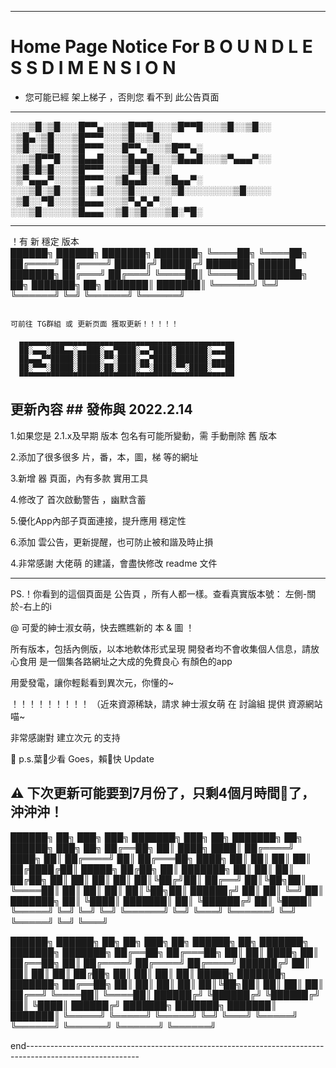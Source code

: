 ----------------------------------------------------------------------------------------------------------
                                                                                                                       
 # Home Page Notice For B O U N D L E S S   D I M E N S I O N

 - 您可能已經 架上梯子 ，否則您 看不到 此公告頁面

----------------------------------------------------------------------------------------------------------

 ░░░▒█░▒█░░░█▀▀▄░░░▒█▀▀█░░░▒█▀▀█░░░▒█░░▒█░░ ░▒█▄░▒█░░░▒█▀▀▀░░░▒█░░▒█░░ ░▒█░░▒█░░░▒█▀▀▀░░░█▀▀▄░░░▒█▀▀▄░
 ░░░▒█▀▀█░░▒█▄▄█░░░▒█▄▄█░░░▒█▄▄█░░░▒▀▄▄▄▀░░ ░▒█▒█▒█░░░▒█▀▀▀░░░▒█▒█▒█░░ ░▒▀▄▄▄▀░░░▒█▀▀▀░░▒█▄▄█░░░▒█▄▄▀░
 ░░░▒█░▒█░░▒█░▒█░░░▒█░░░░░░▒█░░░░░░░░▒█░░░░ ░▒█░░▀█░░░▒█▄▄▄░░░▒▀▄▀▄▀░░ ░░░▒█░░░░░▒█▄▄▄░░▒█░▒█░░░▒█░▀█░

----------------------------------------------------------------------------------------------------------

   ！有 新 穩定 版本  
                      ██████╗     ██████╗        ███████╗                ███████╗
                      ╚════██╗    ╚════██╗     ██╔════╝                 ██╔════╝
                       █████╔╝     █████╔╝      ███████╗     ██████     ███████╗
                      ██╔═══╝     ██╔═══╝        ╚════██║                 ╚════██║
                     ███████╗ ██╗ ███████╗ ██╗ ███████║                ███████║
                     ╚══════╝ ╚═╝ ╚══════╝ ╚═╝ ╚══════╝                ╚══════╝

                                                                          可前往 TG群組 或 更新页面 獲取更新！！！！！

      ▄▄▄▄▄▄▄▄▄▄▄▄▄▄▄▄▄▄▄▄▄▄▄▄▄▄▄▄▄▄▄▄▄▄▄▄▄▄▄▄▄▄▄▄▄▄▄▄
      ██░▄▄▄░███▄▄░▄▄███░▄▄▀████░▄▄▀████░███████░▄▄▄██
      ██▄▄▄▀▀█████░█████░▀▀░████░▄▄▀████░███████░▄▄▄██
      ██░▀▀▀░█████░█████░██░████░▀▀░████░▀▀░████░▀▀▀██
      ▀▀▀▀▀▀▀▀▀▀▀▀▀▀▀▀▀▀▀▀▀▀▀▀▀▀▀▀▀▀▀▀▀▀▀▀▀▀▀▀▀▀▀▀▀▀▀▀


 ## 更新內容 ##   發佈與 2022.2.14

1.如果您是 2.1.x及早期 版本 包名有可能所變動，需 手動刪除 舊 版本

2.添加了很多很多 片，番，本，圖，梯 等的網址

3.新增 器 頁面，內有多款 實用工具

4.修改了 首次啟動警告 ，幽默含蓄

5.優化App內部子頁面連接，提升應用 穩定性

6.添加 雲公告，更新提醒，也可防止被和諧及時止損

4.非常感謝 大佬萌 的建議，會盡快修改 readme 文件

----------------------------------------------------------------------------------------------------------

 PS.！你看到的這個頁面是 公告頁 ，所有人都一樣。查看真實版本號： 左側-關於-右上的i

 @ 可愛的紳士淑女萌，快去瞧瞧新的 本 & 圖 ！

所有版本，包括內側版，以本地軟体形式呈現
開發者均不會收集個人信息，請放心食用
是一個集各路網址之大成的免費良心 有顏色的app

 用愛發電，讓你輕鬆看到異次元，你懂的~

 ！！！！！！！！！ （近來資源稀缺，請求 紳士淑女萌 在 討論組 提供 資源網站 喵~

非常感謝對 建立次元 的支持

 🐶 p.s.葉🐶少看 Goes，賴🐶快 Update

 ⚠ 下次更新可能要到7月份了，只剩4個月時間🐶了，沖沖沖！
----------------------------------------------------------------------------------------------------------

 ██████╗     ██╗    ███╗   ███╗     ███████╗    ███╗   ██╗    ███████╗   ██╗     ██████╗     ███╗   ██╗
 ██╔══██╗    ██║    ████╗ ████║    ██╔════╝    ████╗  ██║    ██╔════╝   ██║    ██╔═══██╗    ████╗  ██║
 ██║   ██║   ██║    ██╔████╔██║    █████╗      ██╔██╗ ██║    ███████╗   ██║    ██║    ██║    ██╔██╗ ██║
 ██║   ██║   ██║    ██║╚██╔╝██║    ██╔══╝      ██║╚██╗██║    ╚════██║   ██║    ██║    ██║    ██║╚██╗██║
 ██████╔╝    ██║    ██║ ╚═╝ ██║    ███████╗    ██║ ╚████║    ███████║   ██║    ╚██████╔╝    ██║ ╚████║
 ╚═════╝     ╚═╝    ╚═╝     ╚═╝    ╚══════╝    ╚═╝  ╚═══╝    ╚══════╝    ╚═╝     ╚═════╝     ╚═╝  ╚═══╝


 ██████╗       ██████╗     ██╗   ██╗    ███╗   ██╗    ██████╗    ██╗         ███████╗     ███████╗    ███████╗
 ██╔══██╗    ██╔═══██╗     ██║   ██║   ████╗  ██║    ██╔══██╗   ██║         ██╔════╝    ██╔════╝    ██╔════╝
 ██████╔╝    ██║    ██║    ██║   ██║    ██╔██╗ ██║   ██║  ██║    ██║          █████╗      ███████╗    ███████╗
 ██╔══██╗    ██║    ██║    ██║   ██║    ██║╚██╗██║   ██║  ██║    ██║         ██╔══╝       ╚════██║    ╚════██║
 ██████╔╝    ╚██████╔╝    ╚██████╔╝    ██║ ╚████║   ██████╔╝    ███████╗   ███████╗    ███████║    ███████║
 ╚═════╝      ╚═════╝      ╚═════╝     ╚═╝  ╚═══╝    ╚═════╝     ╚══════╝   ╚══════╝    ╚══════╝    ╚══════╝

end----------------------------------------------------------------------------------------------------------
